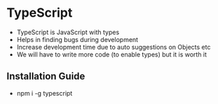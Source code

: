 # TypeScript

- TypeScript is JavaScript with types
- Helps in finding bugs during development
- Increase development time due to auto suggestions on Objects etc
- We will have to write more code (to enable types) but it is worth it

## Installation Guide

- npm i -g typescript
